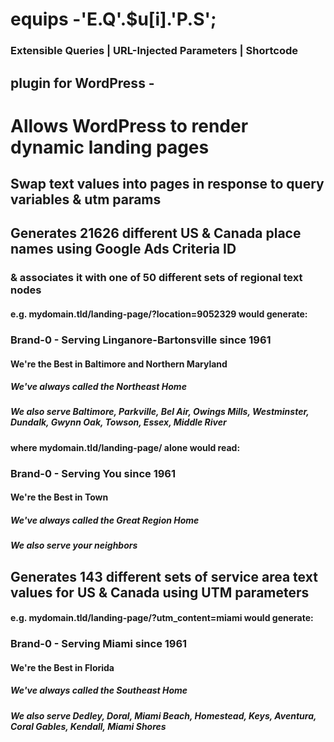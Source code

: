 # equips -'E.Q'.$u[i].'P.S';
### Extensible Queries | URL-Injected Parameters | Shortcode
## plugin for WordPress -
# Allows WordPress to render dynamic landing pages
## Swap text values into pages in response to query variables & utm params
## Generates 21626 different US & Canada place names using Google Ads Criteria ID
### & associates it with one of 50 different sets of regional text nodes 
#### e.g. mydomain.tld/landing-page/?location=9052329 would generate:
### Brand-0 - Serving Linganore-Bartonsville since 1961
#### We're the Best in Baltimore and Northern Maryland
##### We've always called the Northeast Home
##### We also serve Baltimore, Parkville, Bel Air, Owings Mills, Westminster, Dundalk, Gwynn Oak, Towson, Essex, Middle River
#### where mydomain.tld/landing-page/ alone would read:
### Brand-0 - Serving You since 1961
#### We're the Best in Town
##### We've always called the Great Region Home
##### We also serve your neighbors
## Generates 143 different sets of service area text values for US & Canada using UTM parameters
#### e.g. mydomain.tld/landing-page/?utm_content=miami would generate:
### Brand-0 - Serving Miami since 1961
#### We're the Best in Florida
##### We've always called the Southeast Home
##### We also serve Dedley, Doral, Miami Beach, Homestead, Keys, Aventura, Coral Gables, Kendall, Miami Shores

